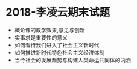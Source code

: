 # 2018-李凌云期末试题
* 概论课的教学效果,意见与创新
* 实事求是重要性的意义
* 如何看待我们进入了社会主义新时代
* 如何推进新时代特色社会主义经济体制
* 当今社会的发展趋势与构建人类命运共同体的内涵